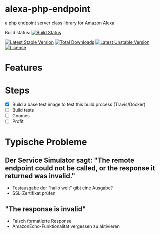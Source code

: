 # alexa-php-endpoint
a php endpoint server class library for Amazon Alexa

Build status: [![Build Status](https://travis-ci.org/andreaskasper/alexa-php-endpoint.svg)](https://travis-ci.org/andreaskasper/alexa-php-endpoint)

[![Latest Stable Version](https://poser.pugx.org/andreaskasper/alexa-php-endpoint/v/stable.svg)](https://packagist.org/packages/andreaskasper/alexa-php-endpoint) [![Total Downloads](https://poser.pugx.org/andreaskasper/alexa-php-endpoint/downloads)](https://packagist.org/packages/andreaskasper/alexa-php-endpoint) [![Latest Unstable Version](https://poser.pugx.org/andreaskasper/alexa-php-endpoint/v/unstable.svg)](https://packagist.org/packages/andreaskasper/alexa-php-endpoint) [![License](https://poser.pugx.org/andreaskasper/alexa-php-endpoint/license.svg)](https://packagist.org/packages/andreaskasper/alexa-php-endpoint)

# Features

# Steps
- [x] Build a base test image to test this build process (Travis/Docker)
- [ ] Build tests
- [ ] Gnomes
- [ ] Profit

# Typische Probleme
## Der Service Simulator sagt: "The remote endpoint could not be called, or the response it returned was invalid."
 - Testausgabe der "hallo welt" gibt eine Ausgabe?
 - SSL-Zertifikat prüfen
 
## "The response is invalid"
 - Falsch formatierte Response
 - AmazonEcho-Funktionalität vergessen zu aktivieren